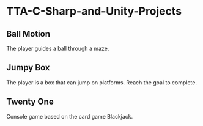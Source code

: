 # TTA-C-Sharp-and-Unity-Projects

## Ball Motion
The player guides a ball through a maze.

## Jumpy Box
The player is a box that can jump on platforms. Reach the goal to complete.

## Twenty One
Console game based on the card game Blackjack.

